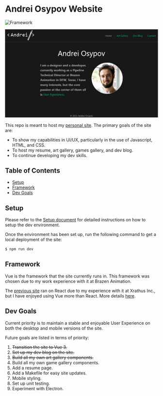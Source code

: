 # Andrei Osypov Website

![Framework](https://img.shields.io/badge/Vue3-gree)

![Site Screenshot](docs/images/site-screenshot.png)

This repo is meant to host my [personal site](https://andreiosypov.github.io/). The primary goals of the site are:

- To show my capabilities in UI/UX, particularly in the use of Javascript, HTML, and CSS.
- To host my resume, art gallery, games gallery, and dev blog.
- To continue developing my dev skills.

<!-- omit in toc -->
## Table of Contents

- [Setup](#setup)
- [Framework](#framework)
- [Dev Goals](#dev-goals)


## Setup

Please refer to the [Setup document](docs/setup.md) for detailed instructions on how to setup the dev environment.

Once the environment has been set up, run the following command to get a local deployment of the site:

```bash
$ npm run dev
```

## Framework

Vue is the framework that the site currently runs in. This framework was chosen due to my work experience with it at Brazen Animation.

The [previous site](https://github.com/andreiosypov/andreiosypov.github.io-React) ran on React due to my experience with it at Xrathus Inc., but I have enjoyed using Vue more than React. More details [here](https://andreiosypov.github.io/devblog/react-vs-vue).

## Dev Goals

Current priority is to maintain a stable and enjoyable User Experience on both the desktop and mobile versions of the site.

Future goals are listed in terms of priority:

1. ~~Transition the site to Vue 3.~~
2. ~~Set up my dev blog on the site.~~
3. ~~Build all my own art gallery components.~~
4. Build all my own game gallery components.
5. Add a resume page.
6. Add a Makefile for easy site updates.
7. Mobile styling.
8. Set up unit testing.
9. Experiment with Electron.
